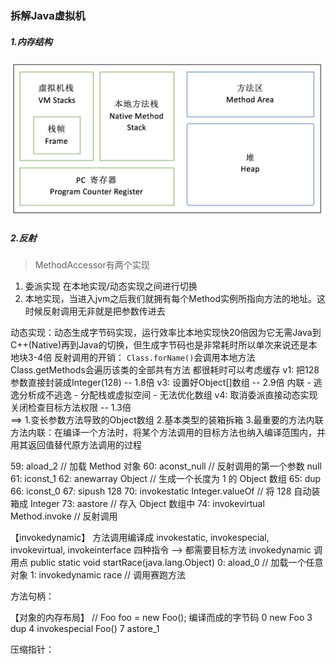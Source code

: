 ### 拆解Java虚拟机

##### 1.内存结构

![](image/jvm_structure.png)


##### 2.反射

>MethodAccessor有两个实现 
1. 委派实现  在本地实现/动态实现之间进行切换
2. 本地实现，当进入jvm之后我们就拥有每个Method实例所指向方法的地址。这时候反射调用无非就是把参数传进去

动态实现：动态生成字节码实现，运行效率比本地实现快20倍因为它无需Java到C++(Native)再到Java的切换，但生成字节码也是非常耗时所以单次来说还是本地块3-4倍
反射调用的开销：
`Class.forName()`会调用本地方法 Class.getMethods会遍历该类的全部共有方法 都很耗时可以考虑缓存
v1: 把128参数直接封装成Integer(128)  -- 1.8倍
v3: 设置好Object[]数组               -- 2.9倍  内联 - 逃逸分析成不逃逸 - 分配栈或虚拟空间 - 无法优化数组
v4: 取消委派直接动态实现 关闭检查目标方法权限  -- 1.3倍  
==> 1.变长参数方法导致的Object数组 2.基本类型的装箱拆箱 3.最重要的方法内联
方法内联：在编译一个方法时，将某个方法调用的目标方法也纳入编译范围内，并用其返回值替代原方法调用的过程

   59: aload_2                         // 加载 Method 对象
   60: aconst_null                     // 反射调用的第一个参数 null
   61: iconst_1
   62: anewarray Object                // 生成一个长度为 1 的 Object 数组
   65: dup
   66: iconst_0
   67: sipush 128
   70: invokestatic Integer.valueOf    // 将 128 自动装箱成 Integer
   73: aastore                         // 存入 Object 数组中
   74: invokevirtual Method.invoke     // 反射调用


【invokedynamic】
方法调用编译成 invokestatic, invokespecial, invokevirtual, invokeinterface  四种指令 --> 都需要目标方法
invokedynamic 调用点
public static void startRace(java.lang.Object)
       0: aload_0                // 加载一个任意对象
       1: invokedynamic race     // 调用赛跑方法

方法句柄：


【对象的内存布局】
// Foo foo = new Foo(); 编译而成的字节码
  0 new Foo
  3 dup
  4 invokespecial Foo()
  7 astore_1
  
压缩指针：




























